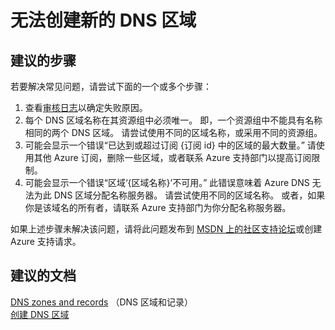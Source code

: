 <properties 
    pageTitle="I can't create a new DNS zone"
    description="无法在 Azure DNS 服务中创建新 DNS 区域。"
    service="microsoft.network"
    resource="dnszones"
    authors="jtuliani"
    displayOrder="1"
    selfHelpType="resource"
    supportTopicIds=""
    productPesIds=""
    resourceTags=""
    cloudEnvironments="public"
/>


# <a name="i-cant-create-a-new-dns-zone"></a>无法创建新的 DNS 区域

## <a name="recommended-steps"></a>**建议的步骤**

若要解决常见问题，请尝试下面的一个或多个步骤：

1.  查看[审核日志](data-blade:Microsoft_Azure_Insights.AzureDiagnosticsBladeWithParameter)以确定失败原因。
2.  每个 DNS 区域名称在其资源组中必须唯一。 即，一个资源组中不能具有名称相同的两个 DNS 区域。 请尝试使用不同的区域名称，或采用不同的资源组。
3.  可能会显示一个错误“已达到或超过订阅 {订阅 id} 中的区域的最大数量。” 请使用其他 Azure 订阅，删除一些区域，或者联系 Azure 支持部门以提高订阅限制。
4.  可能会显示一个错误“区域‘{区域名称}’不可用。” 此错误意味着 Azure DNS 无法为此 DNS 区域分配名称服务器。 请尝试使用不同的区域名称。 或者，如果你是该域名的所有者，请联系 Azure 支持部门为你分配名称服务器。

如果上述步骤未解决该问题，请将此问题发布到 [MSDN 上的社区支持论坛](https://social.msdn.microsoft.com/Forums/en-US/home?forum=WAVirtualMachinesVirtualNetwork)或创建 Azure 支持请求。

## <a name="recommended-documents"></a>**建议的文档**

[DNS zones and records](https://docs.microsoft.com/azure/dns/dns-zones-records)
（DNS 区域和记录）<br>
[创建 DNS 区域](https://docs.microsoft.com/azure/dns/dns-getstarted-create-dnszone-portal)



<!--HONumber=Jan17_HO4-->


